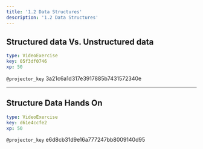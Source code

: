 ```yaml
---
title: '1.2 Data Structures'
description: '1.2 Data Structures'
---
```


## Structured data Vs. Unstructured data

```yaml
type: VideoExercise
key: 05f3df0746
xp: 50
```

`@projector_key`
3a21c6a1d317e3917885b7431572340e

---

## Structure Data Hands On

```yaml
type: VideoExercise
key: d61e4ccfe2
xp: 50
```

`@projector_key`
e6d8cb31d9e16a777247bb8009140d95
